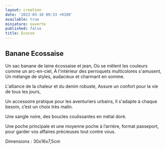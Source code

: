 ```yaml
---
layout: creation
date: '2023-03-10 09:33 +0100'
available: true
miniature: ouverte
published: false
title: Ecosse
---
```

## Banane Ecossaise

Un sac banane de laine écossaise et jean,
Où se mêlent les couleurs comme un arc-en-ciel,
À l'intérieur des perroquets multicolores s'amusent,
Un mélange de styles, audacieux et charmant en somme.

L'alliance de la chaleur et du denim robuste,
Assure un confort pour la vie de tous les jours,

Un accessoire pratique pour les aventuriers urbains,
Il s'adapte à chaque besoin, c’est un choix très malin.


Une sangle noire, des boucles coulissantes en métal doré.

Une poche principale et une moyenne poche à l’arrière, format passeport, pour garder vos affaires précieuses tout contre vous.

Dimensions : 30x16x7,5cm



